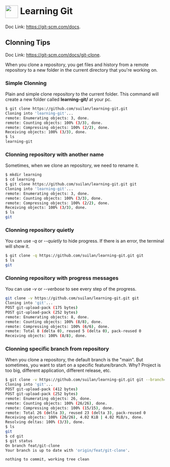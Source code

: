 <h1>
     <img align="center" width="40px" src="https://git-scm.com/images/logos/downloads/Git-Icon-1788C.png"></a>
    <span> Learning Git</span>
</h1>

Doc Link: https://git-scm.com/docs. 

## Clonning Tips
Doc Link: https://git-scm.com/docs/git-clone.

When you clone a repository, you get files and history from a remote repository to a new folder in the current directory that you're working on.

### Simple Clonning
Plain and simple clone repository to the current folder. This command will create a new folder called **learning-git/** at your pc.

``` bash
$ git clone https://github.com/suilan/learning-git.git
Cloning into 'learning-git'...
remote: Enumerating objects: 3, done.
remote: Counting objects: 100% (3/3), done.
remote: Compressing objects: 100% (2/2), done.
Receiving objects: 100% (3/3), done.
$ ls
learning-git

```

### Clonning repository with another name
Sometimes, when we clone an repository, we need to rename it.


``` bash
$ mkdir learning
$ cd learning
$ git clone https://github.com/suilan/learning-git.git git
Cloning into 'learning-git'...
remote: Enumerating objects: 3, done.
remote: Counting objects: 100% (3/3), done.
remote: Compressing objects: 100% (2/2), done.
Receiving objects: 100% (3/3), done.
$ ls 
git
```

### Clonning repository quietly
You can use *-q* or *--quietly* to hide progress. If there is an error, the terminal will show it.

``` bash
$ git clone -q https://github.com/suilan/learning-git.git git
$ ls 
git
```

### Clonning repository with progress messages
You can use *-v* or *--verbose* to see every step of the progress.

``` bash
git clone -v https://github.com/suilan/learning-git.git git
Cloning into 'git'...
POST git-upload-pack (175 bytes)
POST git-upload-pack (252 bytes)
remote: Enumerating objects: 8, done.
remote: Counting objects: 100% (8/8), done.
remote: Compressing objects: 100% (6/6), done.
remote: Total 8 (delta 0), reused 5 (delta 0), pack-reused 0
Receiving objects: 100% (8/8), done.
```


### Clonning specific branch from repository
When you clone a repository, the default branch is the "main". But sometimes, you want to start on a specific feature/branch. Why? Project is too big, different application, different release, etc.

``` bash
$ git clone -v https://github.com/suilan/learning-git.git git --branch=feat/git-clone
Cloning into 'git'...
POST git-upload-pack (412 bytes)
POST git-upload-pack (252 bytes)
remote: Enumerating objects: 26, done.
remote: Counting objects: 100% (26/26), done.
remote: Compressing objects: 100% (15/15), done.
remote: Total 26 (delta 3), reused 23 (delta 3), pack-reused 0
Receiving objects: 100% (26/26), 4.02 KiB | 4.02 MiB/s, done.
Resolving deltas: 100% (3/3), done.
$ ls
git
$ cd git
$ git status
On branch feat/git-clone
Your branch is up to date with 'origin/feat/git-clone'.

nothing to commit, working tree clean

```





